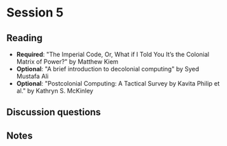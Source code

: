 # Session 5

## Reading

- **Required**: "The Imperial Code, Or, What if I Told You It’s the Colonial Matrix of Power?" by Matthew Kiem
- **Optional**: "A brief introduction to decolonial computing" by Syed Mustafa Ali
- **Optional**: "Postcolonial Computing: A Tactical Survey by Kavita Philip et al." by Kathryn S. McKinley  

## Discussion questions


## Notes
